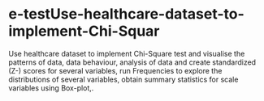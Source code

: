 # e-testUse-healthcare-dataset-to-implement-Chi-Squar
Use healthcare dataset to implement Chi-Square test and visualise the patterns of data, data behaviour, analysis of data and create standardized (Z-) scores for several variables, run Frequencies to explore the distributions of several variables, obtain summary statistics for scale variables using Box-plot,.
